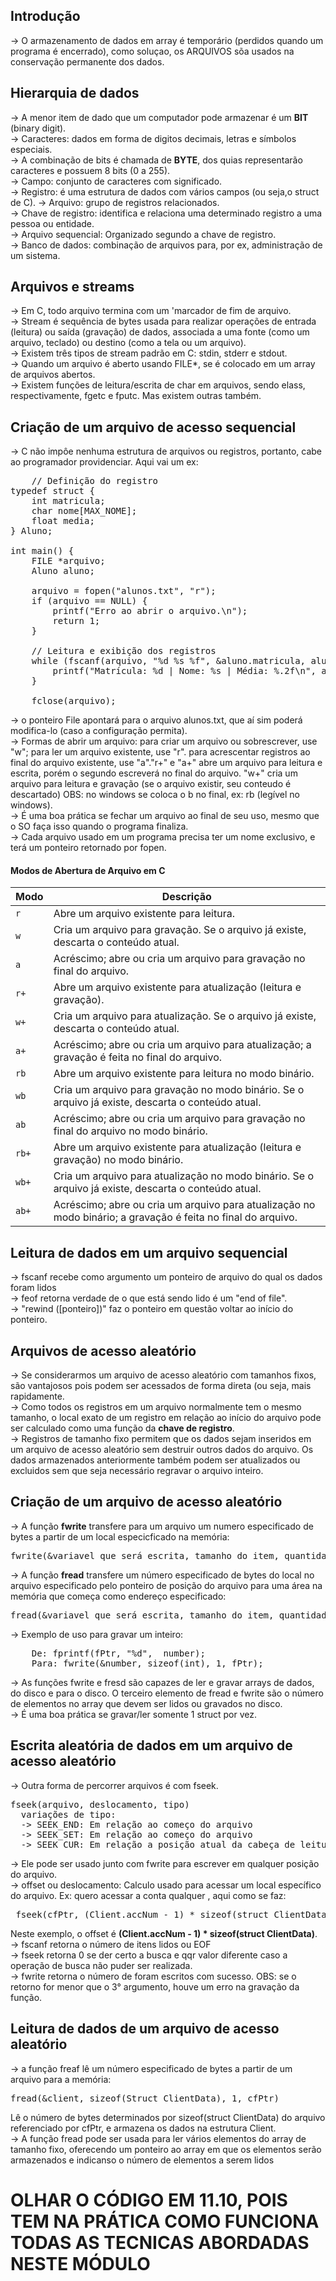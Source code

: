 ## Introdução
-> O armazenamento de dados em array é temporário (perdidos quando um programa é encerrado), como soluçao, os ARQUIVOS sõa usados na conservação permanente dos dados.

## Hierarquia de dados
-> A menor item de dado que um computador pode armazenar é um __BIT__ (binary digit). <br>
-> Caracteres: dados em forma de digitos decimais, letras e símbolos especiais. <br>
-> A combinação de bits é chamada de __BYTE__, dos quias representarão caracteres e possuem 8 bits (0 a 255).<br>
-> Campo: conjunto de caracteres com significado. <br>
-> Registro: é uma estrutura de dados com vários campos (ou seja,o struct de C).
-> Arquivo: grupo de registros relacionados. <br>
-> Chave de registro: identifica e relaciona uma determinado registro a uma pessoa ou entidade. <br>
-> Arquivo sequencial: Organizado segundo a chave de registro. <br>
-> Banco de dados: combinação de arquivos para, por ex, administração de um sistema. <br>

## Arquivos e streams
-> Em C, todo arquivo termina com um 'marcador de fim de arquivo. <br>
-> Stream é  sequência de bytes usada para realizar operações de entrada (leitura) ou saída (gravação) de dados, associada a uma fonte (como um arquivo, teclado) ou destino (como a tela ou um arquivo). <br>
-> Existem três tipos de stream padrão em C: stdin, stderr e stdout. <br>
-> Quando um arquivo é aberto usando FILE*, se é colocado em um array de arquivos abertos. <br>
-> Existem funções de leitura/escrita de char em arquivos, sendo elass, respectivamente, fgetc e fputc. Mas existem outras também.
## Criação de um arquivo de acesso sequencial
-> C não impôe nenhuma estrutura de arquivos ou registros, portanto, cabe ao programador providenciar. Aqui vai um ex:
<pre>
    // Definição do registro
typedef struct {
    int matricula;
    char nome[MAX_NOME];
    float media;
} Aluno;

int main() {
    FILE *arquivo;
    Aluno aluno;

    arquivo = fopen("alunos.txt", "r");
    if (arquivo == NULL) {
        printf("Erro ao abrir o arquivo.\n");
        return 1;
    }

    // Leitura e exibição dos registros
    while (fscanf(arquivo, "%d %s %f", &aluno.matricula, aluno.nome, &aluno.media) == 3) {
        printf("Matrícula: %d | Nome: %s | Média: %.2f\n", aluno.matricula, aluno.nome, aluno.media);
    }

    fclose(arquivo);
</pre>
-> o ponteiro File apontará para o arquivo alunos.txt, que aí sim poderá modifica-lo (caso a configuração permita). <br>
-> Formas de abrir um arquivo: para criar um arquivo ou sobrescrever, use "w"; para ler um arquivo existente, use "r". para acrescentar registros ao final do arquivo existente, use "a"."r+" e "a+" abre um arquivo para leitura e escrita, porém o segundo escreverá no final do arquivo. "w+" cria um arquivo para leitura e gravação (se o arquivo existir, seu conteudo é descartado) OBS: no windows se coloca o b no final, ex: rb (legível no windows). <br>
-> É uma boa prática se fechar um arquivo ao final de seu uso, mesmo que o SO faça isso quando o programa finaliza. <br>
-> Cada arquivo usado em um programa precisa ter um nome exclusivo, e terá um ponteiro retornado por fopen. <br>
#### Modos de Abertura de Arquivo em C

| Modo  | Descrição                                                                 |
|-------|---------------------------------------------------------------------------|
| `r`   | Abre um arquivo existente para leitura.                                   |
| `w`   | Cria um arquivo para gravação. Se o arquivo já existe, descarta o conteúdo atual. |
| `a`   | Acréscimo; abre ou cria um arquivo para gravação no final do arquivo.     |
| `r+`  | Abre um arquivo existente para atualização (leitura e gravação).          |
| `w+`  | Cria um arquivo para atualização. Se o arquivo já existe, descarta o conteúdo atual. |
| `a+`  | Acréscimo; abre ou cria um arquivo para atualização; a gravação é feita no final do arquivo. |
| `rb`  | Abre um arquivo existente para leitura no modo binário.                   |
| `wb`  | Cria um arquivo para gravação no modo binário. Se o arquivo já existe, descarta o conteúdo atual. |
| `ab`  | Acréscimo; abre ou cria um arquivo para gravação no final do arquivo no modo binário. |
| `rb+` | Abre um arquivo existente para atualização (leitura e gravação) no modo binário. |
| `wb+` | Cria um arquivo para atualização no modo binário. Se o arquivo já existe, descarta o conteúdo atual. |
| `ab+` | Acréscimo; abre ou cria um arquivo para atualização no modo binário; a gravação é feita no final do arquivo. |

## Leitura de dados em um arquivo sequencial
-> fscanf recebe como argumento um ponteiro de arquivo do qual os dados foram lidos <br>
-> feof retorna verdade de o que está sendo lido é um "end of file". <br>
-> "rewind ([ponteiro])" faz o ponteiro em questão voltar ao início do ponteiro. <br>

## Arquivos de acesso aleatório
-> Se considerarmos um arquivo de acesso aleatório com tamanhos fixos, são vantajosos pois podem ser acessados de forma direta (ou seja, mais rapidamente.<br>
-> Como todos os registros em um arquivo normalmente tem o mesmo tamanho, o local exato de um registro em relação ao início do arquivo pode ser calculado como uma função da __chave de registro__.<br>
-> Registros de tamanho fixo permitem que os dados sejam inseridos em um arquivo de acesso aleatório sem destruir outros dados do arquivo. Os dados armazenados anteriormente também podem ser atualizados ou excluidos sem que seja necessário regravar o arquivo inteiro.

## Criação de um arquivo de acesso aleatório 
-> A função __fwrite__ transfere para um arquivo um numero especificado de bytes a partir de um local especicficado na memória:
<pre>fwrite(&variavel_que_será_escrita, tamanho_do_item, quantidade, arquivo_escrito)</pre>
-> A função __fread__ transfere um número especificado de bytes do local no arquivo especificado pelo ponteiro de posição do arquivo para uma área na memória que começa como endereço especificado:
<pre>fread(&variavel_que_será_escrita, tamanho_do_item, quantidade, arquivo_lido)</pre> 
-> Exemplo de uso para gravar um inteiro:
<pre>
    De: fprintf(fPtr, "%d",  number);
    Para: fwrite(&number, sizeof(int), 1, fPtr);
</pre>
->  As funções fwrite e fresd são capazes de ler e gravar arrays de dados, do disco e para o disco. O terceiro elemento de fread e fwrite são o número de elementos no array que devem ser lidos ou gravados no disco. <br>
-> É uma boa prática se gravar/ler somente 1 struct por vez. <br>

## Escrita aleatória de dados em um arquivo de acesso aleatório
-> Outra forma de percorrer arquivos é com fseek.
<pre>fseek(arquivo, deslocamento, tipo)
  variações de tipo:
  -> SEEK_END: Em relação ao começo do arquivo 
  -> SEEK_SET: Em relação ao começo do arquivo 
  -> SEEK_CUR: Em relação a posição atual da cabeça de leitura</pre>
-> Ele pode ser usado junto com fwrite para escrever em qualquer posição do arquivo. <br>
-> offset ou deslocamento: Calculo usado para acessar um local específico do arquivo. Ex: quero acessar a conta qualquer , aqui como se faz:
<pre>
 fseek(cfPtr, (Client.accNum - 1) * sizeof(struct ClientData), SEEK_SET);
</pre>
 Neste exemplo, o offset é __(Client.accNum - 1) * sizeof(struct ClientData)__. <br>
-> fscanf retorna o número de itens lidos ou EOF<br>
-> fseek retorna 0 se der certo a busca e qqr valor diferente caso a operação de busca não puder ser realizada. <br>
-> fwrite retorna o número de foram escritos com sucesso. OBS: se o retorno for menor que o 3° argumento, houve um erro na gravação da função.

## Leitura de dados de um arquivo de acesso aleatório
-> a função freaf lê um número especificado de bytes a partir de um arquivo para a memória:
<pre>fread(&client, sizeof(Struct ClientData), 1, cfPtr)</pre>
Lê o número de bytes determinados por sizeof(struct ClientData) do arquivo referenciado por cfPtr, e armazena os dados na estrutura Client. <br>
-> A função fread pode ser usada para ler vários elementos do array de tamanho fixo, oferecendo um ponteiro ao array em que os elementos serão armazenados e indicanso o número de elementos a serem lidos <br>

# OLHAR O CÓDIGO EM 11.10, POIS TEM NA PRÁTICA COMO FUNCIONA TODAS AS TECNICAS ABORDADAS NESTE MÓDULO